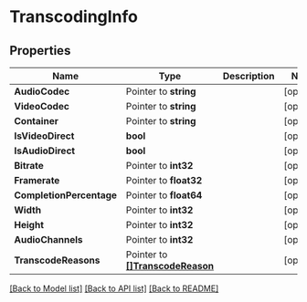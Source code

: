 # TranscodingInfo

## Properties

Name | Type | Description | Notes
------------ | ------------- | ------------- | -------------
**AudioCodec** | Pointer to **string** |  | [optional] 
**VideoCodec** | Pointer to **string** |  | [optional] 
**Container** | Pointer to **string** |  | [optional] 
**IsVideoDirect** | **bool** |  | [optional] 
**IsAudioDirect** | **bool** |  | [optional] 
**Bitrate** | Pointer to **int32** |  | [optional] 
**Framerate** | Pointer to **float32** |  | [optional] 
**CompletionPercentage** | Pointer to **float64** |  | [optional] 
**Width** | Pointer to **int32** |  | [optional] 
**Height** | Pointer to **int32** |  | [optional] 
**AudioChannels** | Pointer to **int32** |  | [optional] 
**TranscodeReasons** | Pointer to [**[]TranscodeReason**](TranscodeReason.md) |  | [optional] 

[[Back to Model list]](../README.md#documentation-for-models) [[Back to API list]](../README.md#documentation-for-api-endpoints) [[Back to README]](../README.md)


